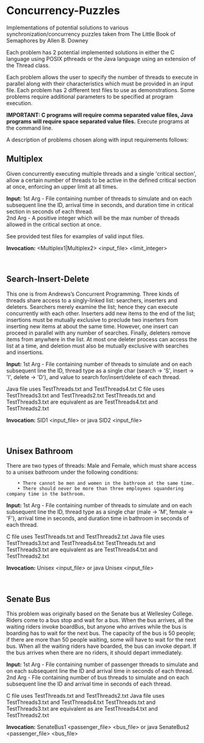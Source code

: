 # Concurrency-Puzzles
Implementations of potential solutions to various synchronization/concurrency puzzles taken from The Little Book of Semaphores by Allen B. Downey

Each problem has 2 potential implemented solutions in either the C language using POSIX pthreads or the Java language using an extension of the Thread class.

Each problem allows the user to specify the number of threads to execute in parallel along with their characteristics which must be provided in an input file. Each problem has 2 different test files to use as demonstrations. Some problems require additional parameters to be specified at program execution. 

<b>IMPORTANT: C programs will require comma separated value files, Java programs will require space separated value files.</b>
Execute programs at the command line.

A description of problems chosen along with input requirements follows:

<h2>Multiplex</h2>
<p>
Given concurrently executing multiple threads and a single 'critical section', allow a certain number of threads to be active in the     defined critical section at once, enforcing an upper limit at all times.

<b>Input:</b> 1st Arg - File containing number of threads to simulate and on each subsequent line the ID, arrival time in seconds, and duration time in critical section in seconds of each thread.<br> 
2nd Arg - A positive integer which will be the max number of threads allowed in the critical section at once.

See provided test files for examples of valid input files.

<b>Invocation:</b> <Multiplex1|Multiplex2> <input_file> <limit_integer>
</p>

<br>

<h2>Search-Insert-Delete</h2>
<p>
This one is from Andrews’s Concurrent Programming.
Three kinds of threads share access to a singly-linked list:
searchers, inserters and deleters. Searchers merely examine the list;
hence they can execute concurrently with each other. Inserters add
new items to the end of the list; insertions must be mutually exclusive
to preclude two inserters from inserting new items at about
the same time. However, one insert can proceed in parallel with
any number of searches. Finally, deleters remove items from anywhere
in the list. At most one deleter process can access the list at
a time, and deletion must also be mutually exclusive with searches
and insertions. 
  
<b>Input:</b> 1st Arg - File containing number of threads to simulate and on each subsequent line the ID, thread type as a single char (search -> 'S', insert -> 'I', delete -> 'D'), and value to search for/insert/delete of each thread.<br>

Java file uses TestThreads.txt and TestThreads4.txt
C file uses TestThreads3.txt and TestThreads2.txt
TestThreads.txt and TestThreads3.txt are equivalent as are TestThreads4.txt and TestThreads2.txt

<b>Invocation:</b> SID1 <input_file> or java SID2 <input_file>
</p>  

<br>

<h2>Unisex Bathroom</h2>
<p>
There are two types of threads: Male and Female, which must share access to a unisex bathroom under the following conditions:
	
		• There cannot be men and women in the bathroom at the same time.
		• There should never be more than three employees squandering company time in the bathroom.
    
<b>Input:</b> 1st Arg - File containing number of threads to simulate and on each subsequent line the ID, thread type as a single char (male -> 'M', female -> 'F'), arrival time in seconds, and duration time in bathroom in seconds of each thread.<br>   

C file uses TestThreads.txt and TestThreads2.txt
Java file uses TestThreads3.txt and TestThreads4.txt
TestThreads.txt and TestThreads3.txt are equivalent as are TestThreads4.txt and TestThreads2.txt

<b>Invocation:</b> Unisex <input_file> or java Unisex <input_file>
</p>
<br>

<h2>Senate Bus</h2>
<p>
This problem was originally based on the Senate bus at Wellesley College. Riders
come to a bus stop and wait for a bus. When the bus arrives, all the waiting
riders invoke boardBus, but anyone who arrives while the bus is boarding has
to wait for the next bus. The capacity of the bus is 50 people; if there are more
than 50 people waiting, some will have to wait for the next bus.
When all the waiting riders have boarded, the bus can invoke depart. If the
bus arrives when there are no riders, it should depart immediately.
  
<b>Input:</b> 1st Arg - File containing number of passenger threads to simulate and on each subsequent line the ID and arrival time in seconds of each thread.<br>
2nd Arg - File containing number of bus threads to simulate and on each subsequent line the ID and arrival time in seconds of each thread.<br>

C file uses TestThreads.txt and TestThreads2.txt
Java file uses TestThreads3.txt and TestThreads4.txt
TestThreads.txt and TestThreads3.txt are equivalent as are TestThreads4.txt and TestThreads2.txt

<b>Invocation:</b> SenateBus1 <passenger_file> <bus_file> or java SenateBus2 <passenger_file> <bus_file>
</p>  
<br>
